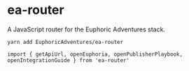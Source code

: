 # ea-router

A JavaScript router for the Euphoric Adventures stack.

```
yarn add EuphoricAdventures/ea-router
```

```
import { getApiUrl, openEuphoria, openPublisherPlaybook, openIntegrationGuide } from 'ea-router'
```
